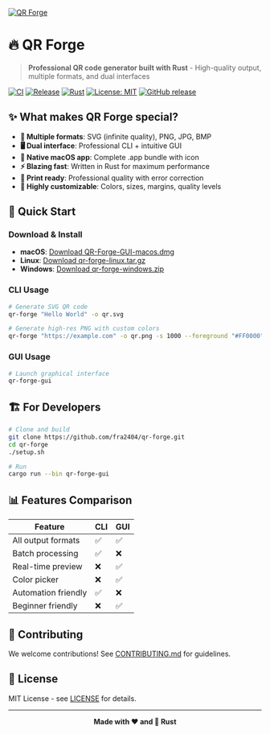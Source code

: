 [![QR Forge](https://github.com/fra2404/qr-forge/assets/placeholder/qr-forge-banner.png)](https://github.com/fra2404/qr-forge)

# 🔥 QR Forge

> **Professional QR code generator built with Rust** - High-quality output, multiple formats, and dual interfaces

[![CI](https://github.com/fra2404/qr-forge/actions/workflows/ci.yml/badge.svg)](https://github.com/fra2404/qr-forge/actions/workflows/ci.yml)
[![Release](https://github.com/fra2404/qr-forge/actions/workflows/release.yml/badge.svg)](https://github.com/fra2404/qr-forge/actions/workflows/release.yml)
[![Rust](https://img.shields.io/badge/rust-1.70+-orange.svg)](https://www.rust-lang.org)
[![License: MIT](https://img.shields.io/badge/License-MIT-yellow.svg)](https://opensource.org/licenses/MIT)
[![GitHub release](https://img.shields.io/github/release/fra2404/qr-forge.svg)](https://github.com/fra2404/qr-forge/releases/latest)

## ✨ What makes QR Forge special?

- **🎨 Multiple formats**: SVG (infinite quality), PNG, JPG, BMP
- **🖥️ Dual interface**: Professional CLI + intuitive GUI
- **🍎 Native macOS app**: Complete .app bundle with icon
- **⚡ Blazing fast**: Written in Rust for maximum performance
- **🎯 Print ready**: Professional quality with error correction
- **🔧 Highly customizable**: Colors, sizes, margins, quality levels

## 🚀 Quick Start

### Download & Install
- **macOS**: [Download QR-Forge-GUI-macos.dmg](https://github.com/fra2404/qr-forge/releases/latest)
- **Linux**: [Download qr-forge-linux.tar.gz](https://github.com/fra2404/qr-forge/releases/latest)
- **Windows**: [Download qr-forge-windows.zip](https://github.com/fra2404/qr-forge/releases/latest)

### CLI Usage
```bash
# Generate SVG QR code
qr-forge "Hello World" -o qr.svg

# Generate high-res PNG with custom colors
qr-forge "https://example.com" -o qr.png -s 1000 --foreground "#FF0000" --background "#FFFFFF"
```

### GUI Usage
```bash
# Launch graphical interface
qr-forge-gui
```

## 🏗️ For Developers

```bash
# Clone and build
git clone https://github.com/fra2404/qr-forge.git
cd qr-forge
./setup.sh

# Run
cargo run --bin qr-forge-gui
```

## 📊 Features Comparison

| Feature | CLI | GUI |
|---------|-----|-----|
| All output formats | ✅ | ✅ |
| Batch processing | ✅ | ❌ |
| Real-time preview | ❌ | ✅ |
| Color picker | ❌ | ✅ |
| Automation friendly | ✅ | ❌ |
| Beginner friendly | ❌ | ✅ |

## 🤝 Contributing

We welcome contributions! See [CONTRIBUTING.md](CONTRIBUTING.md) for guidelines.

## 📄 License

MIT License - see [LICENSE](LICENSE) for details.

---

<div align="center">
  <strong>Made with ❤️ and 🦀 Rust</strong>
</div>
